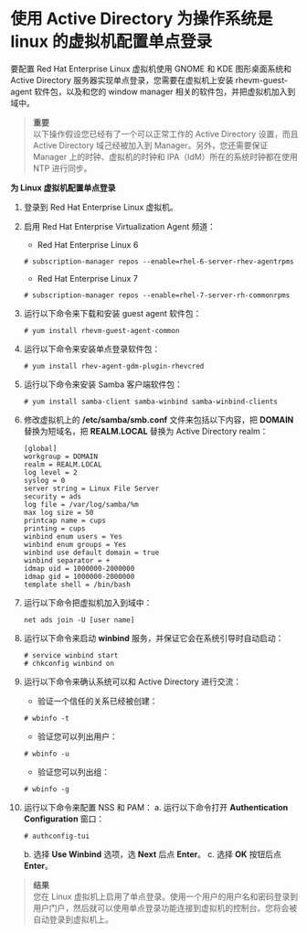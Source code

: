 # 使用 Active Directory 为操作系统是 linux 的虚拟机配置单点登录

要配置 Red Hat Enterprise Linux 虚拟机使用 GNOME 和 KDE 图形桌面系统和 Active Directory 服务器实现单点登录，您需要在虚拟机上安装 rhevm-guest-agent 软件包，以及和您的 window manager 相关的软件包，并把虚拟机加入到域中。

> **重要**</br>
> 以下操作假设您已经有了一个可以正常工作的 Active Directory 设置，而且 Active Directory 域己经被加入到 Manager。另外，您还需要保证 Manager 上的时钟、虚拟机的时钟和 IPA（IdM）所在的系统时钟都在使用 NTP 进行同步。

**为 Linux 虚拟机配置单点登录**
1. 登录到 Red Hat Enterprise Linux 虚拟机。

2. 启用 Red Hat Enterprise Virtualization Agent 频道：
   * Red Hat Enterprise Linux 6
   ```
   # subscription-manager repos --enable=rhel-6-server-rhev-agentrpms
   ```
   * Red Hat Enterprise Linux 7
   ```
   # subscription-manager repos --enable=rhel-7-server-rh-commonrpms
   ```

3. 运行以下命令来下载和安装 guest agent 软件包：
   ```
   # yum install rhevm-guest-agent-common
   ```

4. 运行以下命令来安装单点登录软件包：
   ```
   # yum install rhev-agent-gdm-plugin-rhevcred
   ```

5. 运行以下命令来安装 Samba 客户端软件包：
   ```
   # yum install samba-client samba-winbind samba-winbind-clients
   ```

6. 修改虚拟机上的 **/etc/samba/smb.conf** 文件来包括以下内容，把 **DOMAIN** 替换为短域名，把 **REALM.LOCAL** 替换为 Active Directory realm：
   ```
   [global]
   workgroup = DOMAIN
   realm = REALM.LOCAL
   log level = 2
   syslog = 0
   server string = Linux File Server
   security = ads
   log file = /var/log/samba/%m
   max log size = 50
   printcap name = cups
   printing = cups
   winbind enum users = Yes
   winbind enum groups = Yes
   winbind use default domain = true
   winbind separator = +
   idmap uid = 1000000-2000000
   idmap gid = 1000000-2000000
   template shell = /bin/bash
   ```

7. 运行以下命令把虚拟机加入到域中：
   ```
   net ads join -U [user name]
   ```

8. 运行以下命令来启动 **winbind** 服务，并保证它会在系统引导时自动启动：
   ```
   # service winbind start
   # chkconfig winbind on
   ```

9. 运行以下命令来确认系统可以和 Active Directory 进行交流：
   * 验证一个信任的关系已经被创建：
   ```
   # wbinfo -t
   ```
   * 验证您可以列出用户：
   ```
   # wbinfo -u
   ```
   * 验证您可以列出组：
   ```
   # wbinfo -g
   ```

10. 运行以下命令来配置 NSS 和 PAM：
    a. 运行以下命令打开 **Authentication Configuration** 窗口：
    ``` 
    # authconfig-tui
    ```
    b. 选择 **Use Winbind** 选项，选 **Next** 后点 **Enter**。
    c. 选择 **OK** 按钮后点 **Enter**。

> **结果**<br/>
> 您在 Linux 虚拟机上启用了单点登录。使用一个用户的用户名和密码登录到用户门户，然后就可以使用单点登录功能连接到虚拟机的控制台。您将会被自动登录到虚拟机上。

